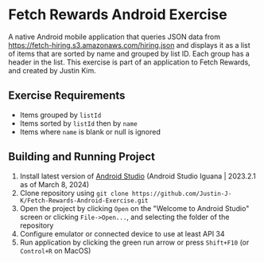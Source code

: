 # Fetch Rewards Android Exercise

A native Android mobile application that queries JSON data from https://fetch-hiring.s3.amazonaws.com/hiring.json and displays it as a list of items that are sorted by name and grouped by list ID. Each group has a header in the list. This exercise is part of an application to Fetch Rewards, and created by Justin Kim.

## Exercise Requirements

* Items grouped by `listId`
* Items sorted by `listId` then by `name`
* Items where `name` is blank or null is ignored

## Building and Running Project

1. Install latest version of [Android Studio](https://developer.android.com/studio) (Android Studio Iguana | 2023.2.1 as of March 8, 2024)
2. Clone repository using `git clone https://github.com/Justin-J-K/Fetch-Rewards-Android-Exercise.git`
3. Open the project by clicking `Open` on the "Welcome to Android Studio" screen or clicking `File->Open...`, and selecting the folder of the repository
4. Configure emulator or connected device to use at least API 34
5. Run application by clicking the green run arrow or press `Shift+F10` (or `Control+R` on MacOS)
